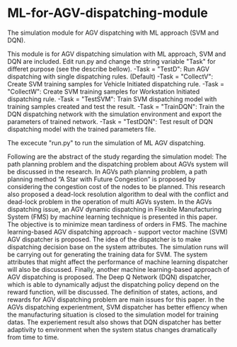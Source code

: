 # ML-for-AGV-dispatching-module
The simulation module for AGV dispatching with ML approach (SVM and DQN). 

This module is for AGV dispatching simulation with ML approach, SVM and DQN are included.
Edit run.py and change the string variable "Task" for differet purpose (see the describe bellow).
-Task = "TestD": Run AGV dispatching with single dispatching rules. (Default)
-Task = "CollectV": Create SVM training samples for Vehicle Initiated dispatching rule.
-Task = "CollectW": Create SVM training samples for Workstation Initiated dispatching rule.
-Task = "TestSVM": Train SVM dispatching model with training samples created and test the result.
-Task = "TrainDQN": Train the DQN dispatching network with the simulation environment and export the parameters of trained network.
-Task = "TestDQN": Test result of DQN dispatching model with the trained parameters file.

The excecute "run.py" to run the simulation of ML AGV dispatching.

Following are the abstract of the study regarding the simulation model:
The path planning problem and the dispatching problem about AGVs system will be discussed in the research. In AGVs path planning problem, a path planning method “A Star with Future Congestion” is proposed by considering the congestion cost of the nodes to be planned. This research also proposed a dead-lock resolution algorithm to deal with the conflict and dead-lock problem in the operation of multi AGVs system.
In the AGVs dispatching issue, an AGV dynamic dispatching in Flexible Manufacturing System (FMS) by machine learning technique is presented in this paper. The objective is to minimize mean tardiness of orders in FMS. The machine learning-based AGV dispatching approach - support vector machine (SVM) AGV dispatcher is proposed. The idea of the dispatcher is to make dispatching decision base on the system attributes. The simulation runs will be carrying out for generating the training data for SVM. The system attributes that might affect the performance of machine learning dispatcher will also be discussed.
Finally, another machine learning-based approach of AGV dispatching is proposed. The Deep Q Network (DQN) dispatcher, which is able to dynamically adjust the dispatching policy depend on the reward function, will be discussed. The definition of states, actions, and rewards for AGV dispatching problem are main issues for this paper.
In the AGVs dispatching experientment, SVM dispatcher has better effiency when the manufacturing situation is closed to the simulation model for training datas. The experiement result also shows that DQN dispatcher has better adaptivity to environment when the system status changes dramatically from time to time.
